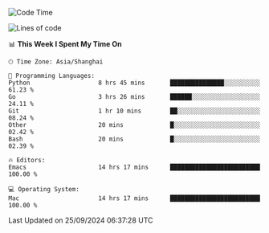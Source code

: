 <!--START_SECTION:waka-->
![Code Time](http://img.shields.io/badge/Code%20Time-2%2C201%20hrs%2016%20mins-blue)

![Lines of code](https://img.shields.io/badge/From%20Hello%20World%20I%27ve%20Written-308.1%20thousand%20lines%20of%20code-blue)

📊 **This Week I Spent My Time On** 

```text
🕑︎ Time Zone: Asia/Shanghai

💬 Programming Languages: 
Python                   8 hrs 45 mins       ███████████████░░░░░░░░░░   61.23 % 
Go                       3 hrs 26 mins       ██████░░░░░░░░░░░░░░░░░░░   24.11 % 
Git                      1 hr 10 mins        ██░░░░░░░░░░░░░░░░░░░░░░░   08.24 % 
Other                    20 mins             █░░░░░░░░░░░░░░░░░░░░░░░░   02.42 % 
Bash                     20 mins             █░░░░░░░░░░░░░░░░░░░░░░░░   02.39 % 

🔥 Editors: 
Emacs                    14 hrs 17 mins      █████████████████████████   100.00 % 

💻 Operating System: 
Mac                      14 hrs 17 mins      █████████████████████████   100.00 % 
```


 Last Updated on 25/09/2024 06:37:28 UTC
<!--END_SECTION:waka-->
